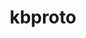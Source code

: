 ---
title: "kbproto"
layout: cache
categories: [package, develop]
meta: {"compilers": ["gcc@11.1.0", "gcc@11.4.0", "gcc@13.2.0", "intel-oneapi-compilers@2025.1.0"], "num_specs": 25, "num_specs_by_stack": {"data-vis-sdk": 6, "e4s": 6, "e4s-oneapi": 6, "e4s-rocm-external": 7, "hep": 6, "ml-linux-x86_64-rocm": 6, "root": 25}, "oss": ["ubuntu20.04", "ubuntu22.04", "ubuntu24.04"], "platforms": ["linux"], "stacks": ["data-vis-sdk", "e4s", "e4s-oneapi", "e4s-rocm-external", "hep", "ml-linux-x86_64-rocm", "root"], "targets": ["x86_64_v3"], "versions": ["1.0.7"]}
spec_details: [{"compiler": "gcc@11.1.0", "hash": "2rijcbbivd6llw6ta4vme2scxmn22dsg", "os": "ubuntu20.04", "platform": "linux", "size": "-", "stacks": ["data-vis-sdk", "root"], "target": "x86_64_v3", "variants": ["build_system=autotools"], "versions": ["1.0.7"]}, {"compiler": "gcc@11.1.0", "hash": "2xdplsbjgb7ff3ghbqq2bafugzk6qlpx", "os": "ubuntu20.04", "platform": "linux", "size": "-", "stacks": ["data-vis-sdk", "root"], "target": "x86_64_v3", "variants": ["build_system=autotools"], "versions": ["1.0.7"]}, {"compiler": "intel-oneapi-compilers@2025.1.0", "hash": "625jpz4rjhv4ry2ucl3hzma4csrzzg7k", "os": "ubuntu22.04", "platform": "linux", "size": "-", "stacks": ["e4s-oneapi", "root"], "target": "x86_64_v3", "variants": ["build_system=autotools"], "versions": ["1.0.7"]}, {"compiler": "intel-oneapi-compilers@2025.1.0", "hash": "6ce6zigtxrmnfl5c3i4vq6bukpxbgpwh", "os": "ubuntu22.04", "platform": "linux", "size": "-", "stacks": ["e4s-oneapi", "root"], "target": "x86_64_v3", "variants": ["build_system=autotools"], "versions": ["1.0.7"]}, {"compiler": "gcc@13.2.0", "hash": "a7itrruv6rem7vda3z23b5fdkbt5tsoq", "os": "ubuntu24.04", "platform": "linux", "size": "-", "stacks": ["ml-linux-x86_64-rocm", "root"], "target": "x86_64_v3", "variants": ["build_system=autotools"], "versions": ["1.0.7"]}, {"compiler": "gcc@11.1.0", "hash": "dejdkfi6xxh3tleh5a6mf2fzzvzyt5ay", "os": "ubuntu20.04", "platform": "linux", "size": "-", "stacks": ["data-vis-sdk", "root"], "target": "x86_64_v3", "variants": ["build_system=autotools"], "versions": ["1.0.7"]}, {"compiler": "gcc@11.1.0", "hash": "dlw6c3zwet22pm5fip5qdtvnoypzftxw", "os": "ubuntu20.04", "platform": "linux", "size": "-", "stacks": ["data-vis-sdk", "root"], "target": "x86_64_v3", "variants": ["build_system=autotools"], "versions": ["1.0.7"]}, {"compiler": "intel-oneapi-compilers@2025.1.0", "hash": "efwottmrhrfeerw5arsnr5wgxc3xxrsb", "os": "ubuntu22.04", "platform": "linux", "size": "-", "stacks": ["e4s-oneapi", "root"], "target": "x86_64_v3", "variants": ["build_system=autotools"], "versions": ["1.0.7"]}, {"compiler": "intel-oneapi-compilers@2025.1.0", "hash": "erbw2bdz6o4y5ihviqpg45pidznshcvm", "os": "ubuntu22.04", "platform": "linux", "size": "-", "stacks": ["e4s-oneapi", "root"], "target": "x86_64_v3", "variants": ["build_system=autotools"], "versions": ["1.0.7"]}, {"compiler": "gcc@13.2.0", "hash": "g7ihou2pe4qnhtg4apphl756mupxfpvx", "os": "ubuntu24.04", "platform": "linux", "size": "-", "stacks": ["ml-linux-x86_64-rocm", "root"], "target": "x86_64_v3", "variants": ["build_system=autotools"], "versions": ["1.0.7"]}, {"compiler": "gcc@11.1.0", "hash": "isl7tv5wu6wyrqhlc2ln7gwbgtahgjg3", "os": "ubuntu20.04", "platform": "linux", "size": "-", "stacks": ["data-vis-sdk", "root"], "target": "x86_64_v3", "variants": ["build_system=autotools"], "versions": ["1.0.7"]}, {"compiler": "gcc@11.4.0", "hash": "j4sidrmfvuxuupjo2gar2ytljxzyfyvc", "os": "ubuntu22.04", "platform": "linux", "size": "-", "stacks": ["e4s", "e4s-rocm-external", "hep", "root"], "target": "x86_64_v3", "variants": ["build_system=autotools"], "versions": ["1.0.7"]}, {"compiler": "gcc@13.2.0", "hash": "jelijnunbmjson6vcdn3l7lkfxrg5gqc", "os": "ubuntu24.04", "platform": "linux", "size": "-", "stacks": ["ml-linux-x86_64-rocm", "root"], "target": "x86_64_v3", "variants": ["build_system=autotools"], "versions": ["1.0.7"]}, {"compiler": "gcc@11.4.0", "hash": "kqwqt2wmw7bno7zb3kyh4lbx5k5sjewq", "os": "ubuntu22.04", "platform": "linux", "size": "-", "stacks": ["e4s", "e4s-rocm-external", "hep", "root"], "target": "x86_64_v3", "variants": ["build_system=autotools"], "versions": ["1.0.7"]}, {"compiler": "gcc@13.2.0", "hash": "mqgj5rws5cw2i6rfs2rqkzrtupfwyp44", "os": "ubuntu24.04", "platform": "linux", "size": "-", "stacks": ["ml-linux-x86_64-rocm", "root"], "target": "x86_64_v3", "variants": ["build_system=autotools"], "versions": ["1.0.7"]}, {"compiler": "gcc@13.2.0", "hash": "pbmgvkhxcxgz5sfispwyqihg7j3jmbbs", "os": "ubuntu24.04", "platform": "linux", "size": "-", "stacks": ["ml-linux-x86_64-rocm", "root"], "target": "x86_64_v3", "variants": ["build_system=autotools"], "versions": ["1.0.7"]}, {"compiler": "gcc@11.1.0", "hash": "pbze5pl3tkkkcbxkdqt6uzkvj6nvgu4b", "os": "ubuntu20.04", "platform": "linux", "size": "-", "stacks": ["data-vis-sdk", "root"], "target": "x86_64_v3", "variants": ["build_system=autotools"], "versions": ["1.0.7"]}, {"compiler": "gcc@11.4.0", "hash": "qmtv2wrzo5bzjlbb44onaw6swedrra24", "os": "ubuntu22.04", "platform": "linux", "size": "-", "stacks": ["e4s-rocm-external", "root"], "target": "x86_64_v3", "variants": ["build_system=autotools"], "versions": ["1.0.7"]}, {"compiler": "gcc@11.4.0", "hash": "r2nrrgocyeril3vmlo2ua24fuqjydaca", "os": "ubuntu22.04", "platform": "linux", "size": "-", "stacks": ["e4s", "e4s-rocm-external", "hep", "root"], "target": "x86_64_v3", "variants": ["build_system=autotools"], "versions": ["1.0.7"]}, {"compiler": "gcc@13.2.0", "hash": "tifgpmcxwd7zmlhactd3iyyn6o7stoao", "os": "ubuntu24.04", "platform": "linux", "size": "-", "stacks": ["ml-linux-x86_64-rocm", "root"], "target": "x86_64_v3", "variants": ["build_system=autotools"], "versions": ["1.0.7"]}, {"compiler": "intel-oneapi-compilers@2025.1.0", "hash": "uo4vpt3ub2tqkq34tswcvl3u66wr7vz3", "os": "ubuntu22.04", "platform": "linux", "size": "-", "stacks": ["e4s-oneapi", "root"], "target": "x86_64_v3", "variants": ["build_system=autotools"], "versions": ["1.0.7"]}, {"compiler": "intel-oneapi-compilers@2025.1.0", "hash": "w7r7vnvhkudrz2qgmpbiixqepefynilg", "os": "ubuntu22.04", "platform": "linux", "size": "-", "stacks": ["e4s-oneapi", "root"], "target": "x86_64_v3", "variants": ["build_system=autotools"], "versions": ["1.0.7"]}, {"compiler": "gcc@11.4.0", "hash": "xjgvr6ewu6b4s2sfsoe277udxrjbxkju", "os": "ubuntu22.04", "platform": "linux", "size": "-", "stacks": ["e4s", "e4s-rocm-external", "hep", "root"], "target": "x86_64_v3", "variants": ["build_system=autotools"], "versions": ["1.0.7"]}, {"compiler": "gcc@11.4.0", "hash": "xt4bccgonuve2mo5qpakpxvx3ns7xexk", "os": "ubuntu22.04", "platform": "linux", "size": "-", "stacks": ["e4s", "e4s-rocm-external", "hep", "root"], "target": "x86_64_v3", "variants": ["build_system=autotools"], "versions": ["1.0.7"]}, {"compiler": "gcc@11.4.0", "hash": "yypz3frduvgeiumapdev2nrmbk2iqw5l", "os": "ubuntu22.04", "platform": "linux", "size": "-", "stacks": ["e4s", "e4s-rocm-external", "hep", "root"], "target": "x86_64_v3", "variants": ["build_system=autotools"], "versions": ["1.0.7"]}]
---